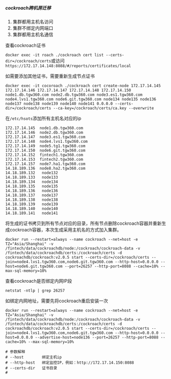 ##### cockroach跨机房迁移

1. 集群都用主机名访问
2. 集群不绑定内网端口
3. 集群都用主机名通信



查看cockroach证书

`docker exec -it roach ./cockroach cert list --certs-dir=/cockroach/certs`或访问`https://172.17.14.148:8088/#/reports/certificates/local`

如需要添加其他证书，需要重新生成节点证书

```shell
docker exec -it cocoroach ./cockroach cert create-node 172.17.14.145 172.17.14.146 172.17.14.147 172.17.14.148 172.17.14.150 node1.db.tgw360.com node2.db.tgw360.com node3.es1.tgw360.com node4.lvs1.tgw360.com node6.git.tgw360.com node134 node135 node136 node137 node138 node139 node140 node141 0.0.0.0 --certs-dir=/cockroach/certs --ca-key=/cockroach/certs/ca.key --overwrite
```

在`/etc/hsots`添加所有主机名对应的ip

```
172.17.14.145  node1.db.tgw360.com
172.17.14.146  node2.db.tgw360.com
172.17.14.147  node3.es1.tgw360.com
172.17.14.148  node4.lvs1.tgw360.com
172.17.14.149  node5.tg1.tgw360.com
172.17.14.150  node6.git.tgw360.com
172.17.14.152  fintech1.tgw360.com
172.17.14.153  fintech2.tgw360.com
172.17.14.157  node7.ha1.tgw360.com
14.18.189.136  node8.ha2.tgw360.com
14.18.189.132	node132
14.18.189.133   node133
14.18.189.134   node134
14.18.189.135	node135
14.18.189.136	node136
14.18.189.137   node137
14.18.189.138   node138
14.18.189.139   node139
14.18.189.140   node140
14.18.189.141   node141
```

将生成的证书拷贝到所有节点对应的目录，所有节点删除cockroach容器并重新生成cockroach容器，本次生成采用主机名的方式加入集群。

```shell
docker run --restart=always --name cockroach --net=host -e TZ="Asia/Shanghai" -v /fintech/data/cockroachdb/node:/cockroach/cockroach-data -v /fintech/data/cockroachdb/certs:/cockroach/certs -d  cockroachdb/cockroach:v2.0.5 start --certs-dir=/cockroach/certs --join=node4.lvs1.tgw360.com,node6.git.tgw360.com --http-host=0.0.0.0 --host=node6.git.tgw360.com --port=26257 --http-port=8088 --cache=10% --max-sql-memory=10% 
```

查看cockroach是否绑定内网IP段

`netstat -ntlp | grep 26257`

如绑定内网地址，需要先将cockroach重启安装一次

```shell
docker run --restart=always --name cockroach --net=host -e TZ="Asia/Shanghai" -v /fintech/data/cockroachdb/node:/cockroach/cockroach-data -v /fintech/data/cockroachdb/certs:/cockroach/certs -d  cockroachdb/cockroach:v2.0.5 start --certs-dir=/cockroach/certs --join=node4.lvs1.tgw360.com,node6.git.tgw360.com --http-host=0.0.0.0 --host=0.0.0.0 --advertise-host=node136 --port=26257 --http-port=8088 --cache=10% --max-sql-memory=10% 

# 参数解释
# --host		绑定主机ip
# --http-host	绑定监控IP，例如：http://172.17.14.150:8088
# --certs-dir	证书目录
# 
```

